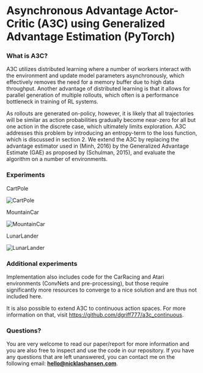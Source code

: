 # Asynchronous Advantage Actor-Critic (A3C) using Generalized Advantage Estimation (PyTorch)

### What is A3C?
A3C utilizes distributed learning where a number of workers interact with the environment and update model parameters asynchronously, which effectively removes the need for a memory buffer due to high data throughput. Another advantage of
distributed learning is that it allows for parallel generation of multiple rollouts, which often is a performance bottleneck in
training of RL systems.

As rollouts are generated on-policy, however, it is likely that all trajectories will be similar as action probabilities gradually become near-zero for all but one action in the discrete case, which ultimately limits exploration. A3C addresses this
problem by introducing an entropy-term to the loss function, which is discussed in section 2. We extend the A3C by replacing the advantage estimator used in (Minh, 2016) by the Generalized Advantage Estimate (GAE) as proposed by (Schulman, 2015), and evaluate the algorithm on a number of environments.

### Experiments

CartPole

![CartPole](https://i.imgur.com/B3t0Gjh.gif)

MountainCar

![MountainCar](https://i.imgur.com/UICkgp0.gif)

LunarLander

![LunarLander](https://i.imgur.com/1JkUazV.gif)

### Additional experiments

Implementation also includes code for the CarRacing and Atari environments (ConvNets and pre-processing), but those require significantly more resources to converge to a nice solution and are thus not included here.

It is also possible to extend A3C to continuous action spaces. For more information on that, visit https://github.com/dgriff777/a3c_continuous.

### Questions?

You are very welcome to read our paper/report for more information and you are also free to inspect and use the code in our repository.
If you have any questions that are left unanswered, you can contact me on the following email: **hello@nicklashansen.com**.
